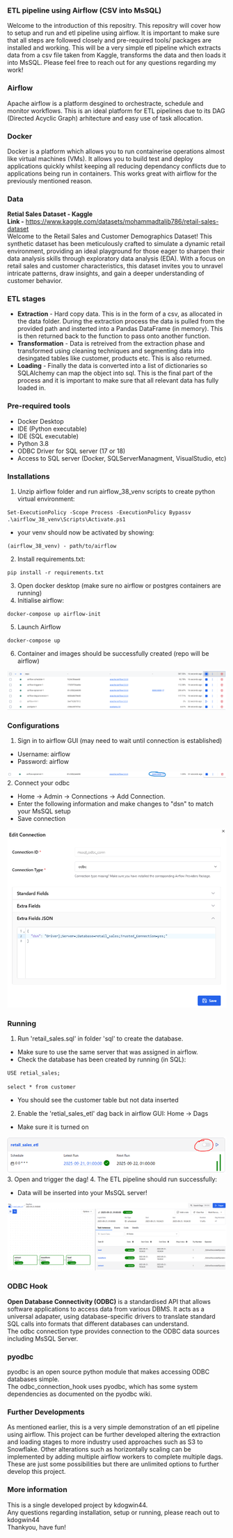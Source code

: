 ### ETL pipeline using Airflow (CSV into MsSQL)
Welcome to the introduction of this repositry. This repositry will cover how to setup and run and etl pipeline using airflow. It is important to make sure that all steps are followed closely and pre-required tools/ packages are installed and working. This will be a very simple etl pipeline which extracts data from a csv file taken from Kaggle, transforms the data and then loads it into MsSQL. Please feel free to reach out for any questions regarding my work!
### Airflow
Apache airflow is a platform desgined to orchestracte, schedule and monitor workflows. This is an ideal platform for ETL pipelines due to its DAG (Directed Acyclic Graph) arhitecture and easy use of task allocation.
### Docker
Docker is a platform which allows you to run containerise operations almost like virtual machines (VMs). It allows you to build test and deploy applications quickly whilst keeping all reducing dependancy conflicts due to applications being run in containers. This works great with airflow for the previously mentioned reason.

### Data
 **Retial Sales Dataset - Kaggle <br>**
 **Link -** https://www.kaggle.com/datasets/mohammadtalib786/retail-sales-dataset <br>
 Welcome to the Retail Sales and Customer Demographics Dataset! This synthetic dataset has been meticulously crafted to simulate a dynamic retail environment, providing an ideal playground for those eager to sharpen their data analysis skills through exploratory data analysis (EDA). With a focus on retail sales and customer characteristics, this dataset invites you to unravel intricate patterns, draw insights, and gain a deeper understanding of customer behavior.
### ETL stages
- **Extraction** - Hard copy data. This is in the form of a csv, as allocated in the data folder. During the extraction process the data is pulled from the provided path and insterted into a Pandas DataFrame (in memory). This is then returned back to the function to pass onto another function.
- **Transformation** - Data is retreived from the extraction phase and transformed using cleaning techniques and segmenting data into desingated tables like customer, products etc. This is also returned.
- **Loading** - Finally the data is converted into a list of dictionaries so SQLAlchemy can map the object into sql. This is the final part of the process and it is important to make sure that all relevant data has fully loaded in.
### Pre-required tools
- Docker Desktop
- IDE (Python executable)
- IDE (SQL executable)
- Python 3.8
- ODBC Driver for SQL server (17 or 18)
- Access to SQL server (Docker, SQLServerManagment, VisualStudio, etc)
### Installations
1. Unzip airflow folder and run airflow_38_venv scripts to create python virtual environment:
```
Set-ExecutionPolicy -Scope Process -ExecutionPolicy Bypassv
.\airflow_38_venv\Scripts\Activate.ps1
```
- your venv should now be activated by showing:
```
(airflow_38_venv) - path/to/airflow
```
2. Install requirements.txt:
```
pip install -r requirements.txt
```
3. Open docker desktop (make sure no airflow or postgres containers are running)
4. Initialise airflow:
```
docker-compose up airflow-init
```
5. Launch Airflow
```
docker-compose up
```
6. Container and images should be successfully created (repo will be airflow)

![](images/containers_running.PNG)
### Configurations
1. Sign in to airflow GUI (may need to wait until connection is established)
- Username: airflow 
- Password: airflow

![](images/port.PNG)
2. Connect your odbc
- Home -> Admin -> Connections -> Add Connection.
- Enter the following information and make changes to "dsn" to match your MsSQL setup
- Save connection

![](images/odbc_conn.PNG)
### Running
1. Run 'retail_sales.sql' in folder 'sql' to create the database.
- Make sure to use the same server that was assigned in airflow.
- Check the database has been created by running (in SQL):
```
USE retial_sales;

select * from customer
```
- You should see the customer table but not data inserted
2. Enable the 'retial_sales_etl' dag back in airflow GUI: Home -> Dags
- Make sure it is turned on

![](images/trigger.PNG)
3. Open and trigger the dag!
4. The ETL pipeline should run successfully:
- Data will be inserted into your MsSQL server!

![](images/pipeline.PNG)
### ODBC Hook
**Open Database Connectivity (ODBC)** is a standardised API that allows software applications to access data from various DBMS. It acts as a universal adapater, using database-specific drivers to translate standard SQL calls into formats that different databases can understand. <br>
The odbc connection type provides connection to the ODBC data sources including MsSQL Server.
### pyodbc
pyodbc is an open source python module that makes accessing ODBC databases simple. <br>
The odbc_connection_hook uses pyodbc, which has some system dependencies as documented on the pyodbc wiki.
### Further Developments
As mentioned earlier, this is a very simple demonstration of an etl pipeline using airflow. This project can be further developed altering the extraction and loading stages to more industry used approaches such as S3 to Snowflake. Other alterations such as horizontally scaling can be implemented by adding multiple airflow workers to complete multiple dags. These are just some possibilities but there are unlimited options to further develop this project.
### More information
This is a single developed project by kdogwin44. <br>
Any questions regarding installation, setup or running, please reach out to kdogwin44 <br>
Thankyou, have fun!
